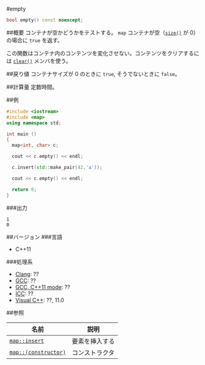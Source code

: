 #empty
```cpp
bool empty() const noexcept;
```

##概要
コンテナが空かどうかをテストする。 
`map` コンテナが空（[`size()`](/reference/map/size.md) が 0）の場合に `true` を返す。 

この関数はコンテナ内のコンテンツを変化させない。コンテンツをクリアするには [`clear()`](/reference/map/clear.md) メンバを使う。


##戻り値
コンテナサイズが 0 のときに `true`, そうでないときに `false`。


##計算量
定数時間。


##例
```cpp
#include <iostream>
#include <map>
using namespace std;

int main ()
{
  map<int, char> c;

  cout << c.empty() << endl;

  c.insert(std::make_pair(42,'a'));

  cout << c.empty() << endl;

  return 0;
}
```

###出力
```
1
0
```

##バージョン
###言語
- C++11

###処理系
- [Clang](/implementation#clang.md): ??
- [GCC](/implementation#gcc.md): ??
- [GCC, C++11 mode](/implementation#gcc.md): ??
- [ICC](/implementation#icc.md): ??
- [Visual C++](/implementation#visual_cpp.md): ??, 11.0

##参照

| 名前 | 説明|
|---------------------------------------------------------------------------------------|-----------------------|
| [`map::insert`](/reference/map/insert.md) | 要素を挿入する |
| [`map::(constructor)`](/reference/map/map.md) | コンストラクタ |


